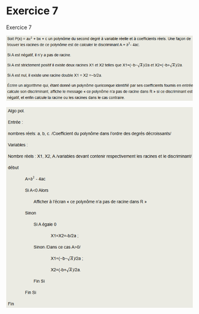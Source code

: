 # Exercice 7

Exercice 7

![alt text](/module_1\img\ex7.png)

![alt text](/module_1\img\ex7_rep.png)

